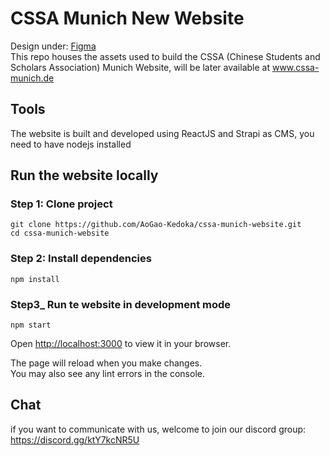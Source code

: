 # CSSA Munich New Website 

Design under: [Figma](https://www.figma.com/proto/GtExRGP7P6uRJmNlYEhTPg/%E5%AD%A6%E8%81%94%E5%AE%98%E7%BD%91?node-id=103%3A120)  
This repo houses the assets used to build the CSSA (Chinese Students and Scholars Association) Munich Website, will be later available at www.cssa-munich.de

## Tools 
The website is built and developed using ReactJS and Strapi as CMS, you need to have nodejs installed

## Run the website locally

### Step 1: Clone project
```
git clone https://github.com/AoGao-Kedoka/cssa-munich-website.git
cd cssa-munich-website
```
### Step 2: Install dependencies
```
npm install
```
### Step3_ Run te website in development mode
```
npm start
```
Open [http://localhost:3000](http://localhost:3000) to view it in your browser.

The page will reload when you make changes.\
You may also see any lint errors in the console.

## Chat
if you want to communicate with us, welcome to join our discord group:  
https://discord.gg/ktY7kcNR5U
